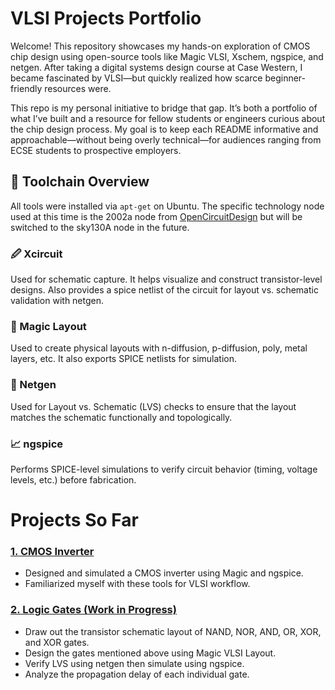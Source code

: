 # VLSI Projects Portfolio

Welcome! This repository showcases my hands-on exploration of CMOS chip design using open-source tools like Magic VLSI, Xschem, ngspice, and netgen. After taking a digital systems design course at Case Western, I became fascinated by VLSI—but quickly realized how scarce beginner-friendly resources were.

This repo is my personal initiative to bridge that gap. It’s both a portfolio of what I’ve built and a resource for fellow students or engineers curious about the chip design process. My goal is to keep each README informative and approachable—without being overly technical—for audiences ranging from ECSE students to prospective employers.


## 🔧 Toolchain Overview

All tools were installed via `apt-get` on Ubuntu. The specific technology node used at this time is the 2002a node from [OpenCircuitDesign](opencircuitdesign.com) but will be switched to the sky130A node in the future.

### 🖉 Xcircuit
Used for schematic capture. It helps visualize and construct transistor-level designs. Also provides a spice netlist of the circuit for layout vs. schematic validation with netgen.

### 🧱 Magic Layout
Used to create physical layouts with n-diffusion, p-diffusion, poly, metal layers, etc. It also exports SPICE netlists for simulation.

### 📐 Netgen
Used for Layout vs. Schematic (LVS) checks to ensure that the layout matches the schematic functionally and topologically.

### 📈 ngspice
Performs SPICE-level simulations to verify circuit behavior (timing, voltage levels, etc.) before fabrication.

# Projects So Far
### [1. CMOS Inverter](./CMOSInverter)
- Designed and simulated a CMOS inverter using Magic and ngspice.
- Familiarized myself with these tools for VLSI workflow.

### [2. Logic Gates (Work in Progress)](./LogicGates)
- Draw out the transistor schematic layout of NAND, NOR, AND, OR, XOR, and XOR gates.
- Design the gates mentioned above using Magic VLSI Layout.
- Verify LVS using netgen then simulate using ngspice.
- Analyze the propagation delay of each individual gate.
